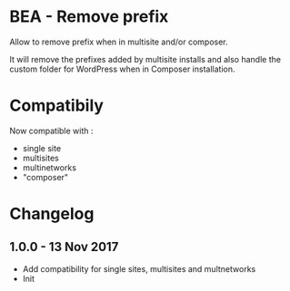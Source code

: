 # BEA - Remove prefix

Allow to remove prefix when in multisite and/or composer.

It will remove the prefixes added by multisite installs and also handle the custom folder for WordPress when in Composer installation.

# Compatibily

Now compatible with :
* single site
* multisites
* multinetworks
* "composer"

# Changelog ##

## 1.0.0 - 13 Nov 2017
* Add compatibility for single sites, multisites and multnetworks
* Init
